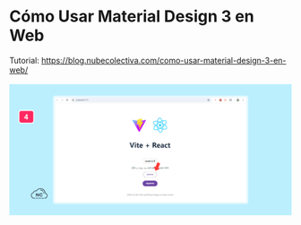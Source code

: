 # Cómo Usar Material Design 3 en Web
Tutorial: https://blog.nubecolectiva.com/como-usar-material-design-3-en-web/
<br><br>
![Cómo Usar Material Design 3 en Web](https://raw.githubusercontent.com/collectivecloudperu/como-usar-material-design-3-en-web/refs/heads/main/usando-material-design-3-en-react.png)
